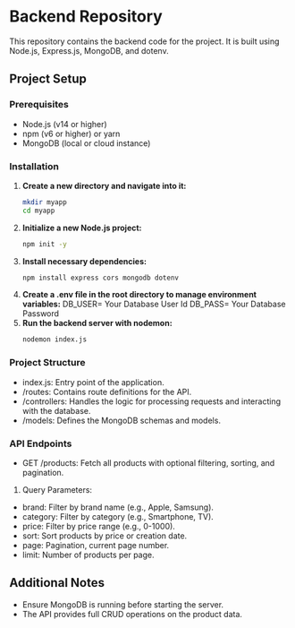 # Backend Repository

This repository contains the backend code for the project. It is built using Node.js, Express.js, MongoDB, and dotenv.

## Project Setup

### Prerequisites
- Node.js (v14 or higher)
- npm (v6 or higher) or yarn
- MongoDB (local or cloud instance)

### Installation

1. **Create a new directory and navigate into it:**
   ```bash
   mkdir myapp
   cd myapp

2. **Initialize a new Node.js project:**
    ```bash
    npm init -y
3. **Install necessary dependencies:**
    ```bash
    npm install express cors mongodb dotenv
4. **Create a .env file in the root directory to manage environment variables:**
    DB_USER= Your Database User Id
    DB_PASS= Your Database Password
5. **Run the backend server with nodemon:**
    ```bash
    nodemon index.js

### Project Structure
- index.js: Entry point of the application.
- /routes: Contains route definitions for the API.
- /controllers: Handles the logic for processing requests and interacting with the database.
- /models: Defines the MongoDB schemas and models.
### API Endpoints
- GET /products: Fetch all products with optional filtering, sorting, and pagination.
 1. Query Parameters:
- brand: Filter by brand name (e.g., Apple, Samsung).
- category: Filter by category (e.g., Smartphone, TV).
- price: Filter by price range (e.g., 0-1000).
- sort: Sort products by price or creation date.
- page: Pagination, current page number.
- limit: Number of products per page.
## Additional Notes
- Ensure MongoDB is running before starting the server.
- The API provides full CRUD operations on the product data.
